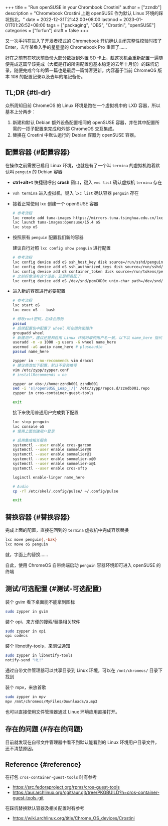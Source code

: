+++
title = "Run openSUSE in your Chrombook Crostini"
author = ["zzndb"]
description = "Chromebook Crostini 上跑 openSUSE 作为默认 Linux 环境的踩坑指北。"
date = 2022-12-31T21:42:00+08:00
lastmod = 2023-01-01T01:26:52+08:00
tags = ["packaging", "OBS", "Crostini", "openSUSE"]
categories = ["forfun"]
draft = false
+++

又一次手抖在进入了开发者模式的 Chromebook 开机确认关闭完整性校验时按了 Enter，去年某鱼入手的星星星的 Chromebook Pro 重置了……

好在之前有在吃灰前备份大部分数据到外置 SD 卡上，趁这次机会重新配置一遍随便完成这篇早该完成（大概是打的所需配置包基本稳定的去年十月份）的踩坑记录，随便完成今年的第一篇也是最后一篇博客更新。内容基于当前 ChromeOS 版本 108 的配置记录以及去年的笔记备份。


## TL;DR {#tl-dr}

众所周知目前 ChromeOS 的 Linux 环境是跑在一个虚拟机中的 LXD 容器，所以基本上分两步：

1.  新建和默认 Debian 额外设备配置相同的 openSUSE 容器，并在其中配置所需的一揽子配置来完成和外部 ChromeOS 交互集成。
2.  替换在 Crostini 中默认运行的 Debian 容器为 openSUSE 容器。


## 配置容器 {#配置容器}

在操作之前需要已启用 Linux 环境，也就是有了一个叫 `termina` 的虚拟机跑着默认叫 `penguin` 的 Debian 容器

-   **ctrl+alt+t** 快捷键呼出 **crosh** 窗口，键入 `vms list` 确认虚拟机 `termina` 存在
-   `vsh termina` 进入虚拟机，键入 `lxc list` 确认容器 `penguin` 存在
-   接着正常使用 lxc 创建一个 openSUSE 容器
    ```bash
    # 参考流程
    lxc remote add tuna-images https://mirrors.tuna.tsinghua.edu.cn/lxc-images/ --protocol=simplestreams
    lxc launch tuna-images:opensuse/15.4 oS
    lxc stop oS
    ```
-   按照原有 `penguin` 配置我们新的容器

    建议自行对照 `lxc config show penguin` 进行配置
    ```bash
    # 参考流程
    lxc config device add oS ssh_host_key disk source=/run/sshd/penguin/ssh_host_key path=/dev/.ssh/ssh_host_key
    lxc config device add oS ssh_authorized_keys disk source=/run/sshd/penguin/ssh_host_key path=/dev/.ssh/ssh_authorized_keys
    lxc config device add oS container_token disk source=/run/tokens/penguin_token path=/dev/.container_token
    # 之前好像没有这个设备，还是照着配了
    lxc config device add oS /dev/snd/pcmC0D0c unix-char path=/dev/snd/pcmC0D0c mode=0666 minor=24 major=116
    ```

-   进入新的容器进行必要配置
    ```bash
    # 参考流程
    lxc start oS
    lxc exec oS -- bash

    # 修改root密码，后续会用到
    passwd
    # 后续配置包中配置了 wheel 所在组免密操作
    groupadd wheel
    # 新建用户，建议还是和启用 Linux 环境时取的用户名一致，以下以 name_here 指代
    useradd -m -u 1000 -g users -G wheel name_here
    usermod -aG audio name_here # pluseaudio
    passwd name_here

    zypper in --no-recommends vim dracut
    # 建议修改如下配置，默认不安装推荐
    vim /etc/zypp/zypper.conf
    # installRecommends = no

    zypper ar obs://home:zzndb001 zzndb001
    sed -i 's|/openSUSE_Leap_|/|' /etc/zypp/repos.d/zzndb001.repo
    zypper in cros-container-guest-tools

    exit
    ```
    接下来使用普通用户完成剩下配置
    ```bash
    lxc stop penguin
    lxc console oS
    # 使用上面创建用户登录

    # 启用集成相关服务
    systemctl --user enable cros-garcon
    systemctl --user enable sommelier@0
    systemctl --user enable sommelier@1
    systemctl --user enable sommelier-x@0
    systemctl --user enable sommelier-x@1
    systemctl --user enable cros-sftp

    loginctl enable-linger name_here

    # Audio
    cp -rT /etc/skel/.config/pulse/ ~/.config/pulse

    exit
    ```


## 替换容器 {#替换容器}

完成上面的配置，直接在回到的 `termina` 虚拟机中完成容器替换

```bash
lxc move penguin{,-bak}
lxc move oS penguin
```

就，字面上的替换……

自此，使用 ChromeOS 自带终端启动 `penguin` 容器环境即可进入 openSUSE 的终端


## 测试/可选配置 {#测试-可选配置}

装个 gvim 看下桌面能不能拿到图标

```bash
sudo zypper in gvim
```

装个 opi，来方便的搜索/替换相关软件

```bash
sudo zypper in opi
opi codecs
```

装个 libnotify-tools，来测试通知

```bash
sudo zypper in libnotify-tools
notify-send "Hi!"
```

通过自带文件管理器可以共享目录到 Linux 环境，可以在 `/mnt/chromeos/` 目录下找到

装个 mpv，来放首歌

```bash
sudo zypper in mpv
mpv /mnt/chromeos/MyFiles/Downloads/a.mp3
```

也可以直接使用文件管理器通过 Linux 环境应用直接打开。


## 存在的问题 {#存在的问题}

目前就发现在自带文件管理器中看不到默认能看到的 Linux 环境用户目录文件，还不清楚原因。


## Reference {#reference}

在打包 `cros-container-guest-tools` 时有参考

-   <https://src.fedoraproject.org/rpms/cros-guest-tools>
-   <https://aur.archlinux.org/cgit/aur.git/tree/PKGBUILD?h=cros-container-guest-tools-git>

在踩坑替换默认容器及相关配置时有参考

-   <https://wiki.archlinux.org/title/Chrome_OS_devices/Crostini>
